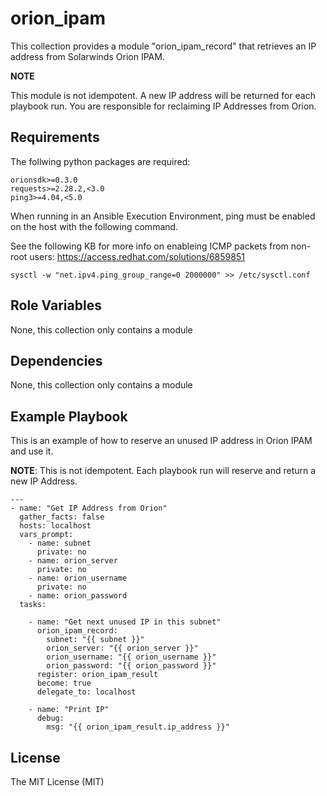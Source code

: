 orion_ipam
=========

This collection provides a module "orion_ipam_record" that retrieves an IP address from Solarwinds Orion IPAM.

**NOTE**

This module is not idempotent. A new IP address will be returned for each playbook run. You are responsible for reclaiming IP Addresses from Orion.

Requirements
------------

The follwing python packages are required:
```
orionsdk>=0.3.0
requests>=2.28.2,<3.0
ping3>=4.04,<5.0
```

When running in an Ansible Execution Environment, ping must be enabled on the host with the following command.

See the following KB for more info on enableing ICMP packets from non-root users: https://access.redhat.com/solutions/6859851

```
sysctl -w "net.ipv4.ping_group_range=0 2000000" >> /etc/sysctl.conf
```

Role Variables
--------------

None, this collection only contains a module

Dependencies
------------
         
None, this collection only contains a module

Example Playbook
----------------

This is an example of how to reserve an unused IP address in Orion IPAM and use it.

**NOTE**: This is not idempotent. Each playbook run will reserve and return a new IP Address.

```
---
- name: "Get IP Address from Orion"
  gather_facts: false
  hosts: localhost
  vars_prompt:
    - name: subnet
      private: no
    - name: orion_server
      private: no
    - name: orion_username
      private: no
    - name: orion_password
  tasks:

    - name: "Get next unused IP in this subnet"
      orion_ipam_record:
        subnet: "{{ subnet }}"
        orion_server: "{{ orion_server }}"
        orion_username: "{{ orion_username }}"
        orion_password: "{{ orion_password }}"
      register: orion_ipam_result
      become: true
      delegate_to: localhost

    - name: "Print IP"
      debug:
        msg: "{{ orion_ipam_result.ip_address }}"
```

License
-------

The MIT License (MIT)

